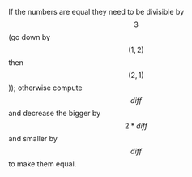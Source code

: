 If the numbers are equal they need to be divisible by $$3$$ (go down by $$(1, 2)$$ then $$(2, 1)$$)); otherwise compute $$diff$$ and decrease the bigger by $$2*diff$$ and smaller by $$diff$$ to make them equal.
